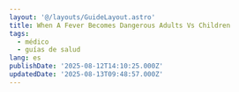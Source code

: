 ```yaml
---
layout: '@/layouts/GuideLayout.astro'
title: When A Fever Becomes Dangerous Adults Vs Children
tags:
  - médico
  - guías de salud
lang: es
publishDate: '2025-08-12T14:10:25.000Z'
updatedDate: '2025-08-13T09:48:57.000Z'
---
```



